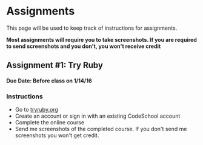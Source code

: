 # Assignments
This page will be used to keep track of instructions for assignments. 

**Most assignments will require you to take screenshots. If you are required to send screenshots and you don't, you won't receive credit**

## Assignment #1: Try Ruby
#### Due Date: Before class on 1/14/16
### Instructions
* Go to [tryruby.org](http://tryruby.org)
* Create an account or sign in with an existing CodeSchool account
* Complete the online course
* Send me screenshots of the completed course. If you don't send me screenshots you won't get credit.
